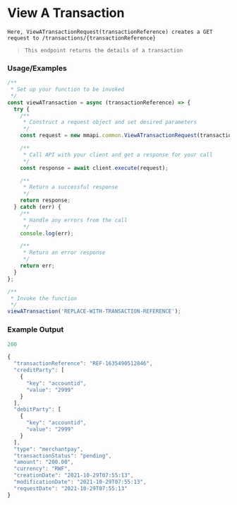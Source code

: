 # View A Transaction

`Here, ViewATransactionRequest(transactionReference) creates a GET request to /transactions/{transactionReference}`

> `This endpoint returns the details of a transaction`

### Usage/Examples
```javascript
/**
 * Set up your function to be invoked
 */
const viewATransaction = async (transactionReference) => {
  try {
    /**
     * Construct a request object and set desired parameters
     */
    const request = new mmapi.common.ViewATransactionRequest(transactionReference);

    /**
     * Call API with your client and get a response for your call
     */
    const response = await client.execute(request);

    /**
     * Return a successful response
     */
    return response;
  } catch (err) {
    /**
     * Handle any errors from the call
     */
    console.log(err);

    /**
     * Return an error response
     */
    return err;
  }
};

/**
 * Invoke the function
 */
viewATransaction('REPLACE-WITH-TRANSACTION-REFERENCE');
```

### Example Output
```javascript
200

{
  "transactionReference": "REF-1635490512846",
  "creditParty": [
    {
      "key": "accountid",
      "value": "2999"
    }
  ],
  "debitParty": [
    {
      "key": "accountid",
      "value": "2999"
    }
  ],
  "type": "merchantpay",
  "transactionStatus": "pending",
  "amount": "200.00",
  "currency": "RWF",
  "creationDate": "2021-10-29T07:55:13",
  "modificationDate": "2021-10-29T07:55:13",
  "requestDate": "2021-10-29T07:55:13"
}
```

